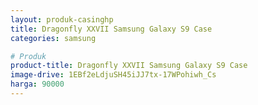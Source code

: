 ```yaml
---
layout: produk-casinghp
title: Dragonfly XXVII Samsung Galaxy S9 Case
categories: samsung

# Produk
product-title: Dragonfly XXVII Samsung Galaxy S9 Case
image-drive: 1EBf2eLdjuSH45iJJ7tx-17WPohiwh_Cs
harga: 90000
---
```

